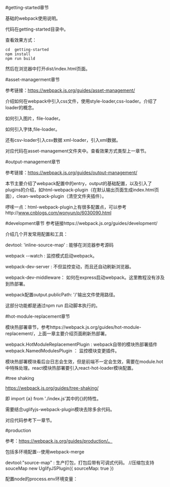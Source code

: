  
#getting-started章节

基础的webpack使用说明。

代码在getting-started目录中。

查看效果方式：

```
cd  getting-started
npm install
npm run build
```

然后在浏览器中打开dist/index.html页面。

#asset-managerment章节

参考链接：https://webpack.js.org/guides/asset-management/

介绍如何在webpack中引入css文件，使用style-loader,css-loader。介绍了loader的概念。

如何引入图片，file-loader。

如何引入字体,file-loader。

还有csv-loader引入csv数据 xml-loader，引入xml数据。

对应代码在asset-management文件夹中。查看效果方式类型上一章节。

#output-management章节

参考链接：https://webpack.js.org/guides/output-management/

本节主要介绍了webpack配置中的entry，output的基础配置，以及引入了plugins的介绍，如html-webpack-plugin（在默认输出页面生成index.html页面），clean-webpack-plugin（清空文件夹插件）。

啰嗦一点：html-webpack-plugin上有很多配置点，可以参考http://www.cnblogs.com/wonyun/p/6030090.html

#development章节
参考链接https://webpack.js.org/guides/development/

介绍几个开发常用配置和工具：

devtool: 'inline-source-map' : 能够在浏览器参考源码

webpack --watch  : 监控模式启动webpack。

webpack-dev-server :  不但监控变动，而且还自动刷新浏览器。

webpack-dev-middleware： 如何在express启动webpack。这里教程没有涉及到热部署。

webpack配置output.publicPath: '/'输出文件使用路径。

这部分功能都是通过npm run 启动脚本执行的。

#hot-module-replacement章节

模块热部署章节，参考https://webpack.js.org/guides/hot-module-replacement/，上面一章主要介绍页面刷新热部署。

webpack.HotModuleReplacementPlugin : webpack自带的模块热部署插件
webpack.NamedModulesPlugin  ： 监控模块变更插件。

模块热部署模块看后台日志会生效，但是前端不一定会生效，需要在module.hot中特殊处理。react模块热部署要引入react-hot-loader模块配置。

#tree shaking

https://webpack.js.org/guides/tree-shaking/

即 import {a} from './index.js'其中的{}的特性。

需要结合uglifyjs-webpack-plugin模块去除多余代码。

对应代码参考下一章节。

#production

参考：https://webpack.js.org/guides/production/。

包括多环境配置--使用webpack-merge

devtool:"source-map" : 生产打包，打包后带有可调式代码。
//压缩包支持souceMap
new UglifyJSPlugin({
    sourceMap: true
})

配置node的process.env环境变量：





